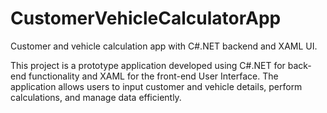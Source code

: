 # CustomerVehicleCalculatorApp
Customer and vehicle calculation app with C#.NET backend and XAML UI.

This project is a prototype application developed using C#.NET for back-end functionality and XAML for the front-end User Interface. The application allows users to input customer and vehicle details, perform calculations, and manage data efficiently.
